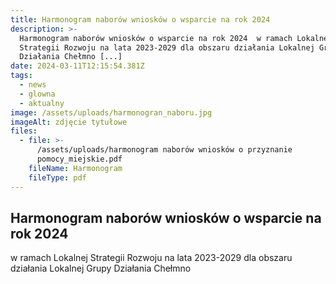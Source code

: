 ```yaml
---
title: Harmonogram naborów wniosków o wsparcie na rok 2024
description: >-
  Harmonogram naborów wniosków o wsparcie na rok 2024  w ramach Lokalnej
  Strategii Rozwoju na lata 2023-2029 dla obszaru działania Lokalnej Grupy
  Działania Chełmno [...]
date: 2024-03-11T12:15:54.381Z
tags:
  - news
  - glowna
  - aktualny
image: /assets/uploads/harmonogran_naboru.jpg
imageAlt: zdjęcie tytułowe
files:
  - file: >-
      /assets/uploads/harmonogram naborów wniosków o przyznanie
      pomocy_miejskie.pdf
    fileName: Harmonogram
    fileType: pdf
---
```

## Harmonogram naborów wniosków o wsparcie na rok 2024 w ramach Lokalnej Strategii Rozwoju na lata 2023-2029 dla obszaru działania Lokalnej Grupy Działania Chełmno

##
